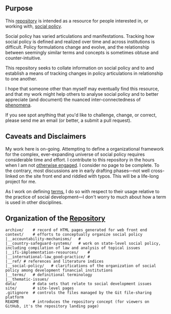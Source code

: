 ## Purpose

This [repository](https://github.com/aaronkyle/social-development) is intended as a resource for people interested in, or working with, [social policy](http://applied-anthro.com/terms/social-policy/).

Social policy has varied articulations and manifestations.  Tracking how social policy is defined and realized over time and across institutions is difficult.  Policy formulations change and evolve, and the relationship between seemingly similar terms and concepts is sometimes obtuse and counter-intuitive.

This repository seeks to collate information on social policy and to and establish a means of tracking changes in policy articulations in relationship to one another.

I hope that someone other than myself may eventually find this resource, and that my work might help others to analyse social policy and to better appreciate (and document) the nuanced inter-connectedness of [phenomena](#).  

If you see spot anything that you'd like to challenge, change, or correct, please send me an email (or better, a submit a pull request).


## Caveats and Disclaimers

My work here is on-going.  Attempting to define a organizational framework for the complex, ever-expanding universe of social policy requires considerable time and effort. I contribute to this repository in the hours when I am not [otherwise engaged](http://aaron-kyle.com). I consider no page to be complete. To the contrary, most discussions are in early drafting phases&mdash;not well cross-linked on the site front end and riddled with typos. This will be a life-long project for me.

As I work on defining [terms](http://applied-anthro.com/category/terminology.html), I do so with respect to their usage relative to the practice of social development&mdash;I don't worry to much about how a term is used in other disciplines.

<!--
I should also emphasise how much I continue to struggle to account for what constitutes 'social policy'.
-->

## Organization of the [Repository](https://github.com/aaronkyle/social-development/)

```
archive/	# record of HTML pages generated for web front end
context/	# efforts to conceptually organize social policy
|__accountability-mechanisms/	# 
|__country-safeguard-systems/	# work on state-level social policy, including compilation of law and analysis of topical issues
|__ifi-implementation-resources/	# 
|__international-law_good-practice/	# 
|__ref/	# references and literature indices
|__social-policy/	# clarifications of the organization of social policy among development financial institutions
|__terms/	# definitional terminology
|__thematic-issues/
data/		# data sets that relate to social development issues
site/		# site-level pages
.gitignore	# controls the files managed by the Git file-sharing platform
README		# introduces the repository concept (for viewers on GitHub, it's the repository landing page) 

```


